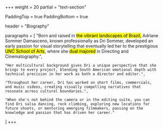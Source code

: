 +++
weight = 20
partial = "text-section"

PaddingTop = true
PaddingBottom = true

header = "Biography"

paragraphs = [
    "Born and raised in <mark>the vibrant landscapes of Brazil,</mark> Adriane Sommer Damasceno, known professionally as Dri Sommer, developed an early passion for visual storytelling that eventually led her to the prestigious <mark>UNC School of Arts</mark>, where she <mark>dual majored</mark> in Directing and Cinematography.",
    
    "Her multicultural background gives Dri a unique perspective that she brings to every project, blending South American emotional depth with technical precision in her work as both a director and editor.",
    
    "Throughout her career, Dri has worked on short films, commercials, and music videos, creating visually compelling narratives that resonate across cultural boundaries.",
    
    "When she's not behind the camera or in the editing suite, you can find Dri salsa dancing, rock climbing, exploring new locations for future shoots, or mentoring emerging filmmakers, passing on the knowledge and passion that has driven her career."
]
+++

